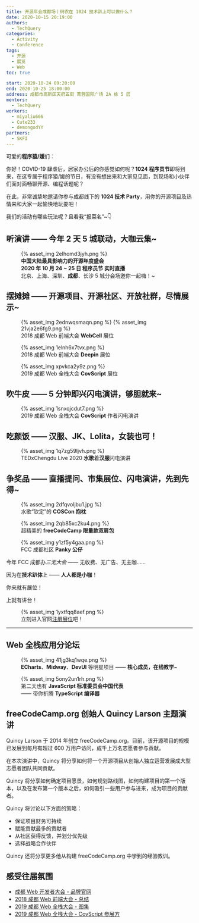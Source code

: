 ```yaml
---
title: 开源年会成都场丨码农在 1024 技术趴上可以做什么？
date: 2020-10-15 20:19:00
authors:
  - TechQuery
categories:
  - Activity
  - Conference
tags:
  - 开源
  - 展览
  - Web
toc: true

start: 2020-10-24 09:20:00
end: 2020-10-25 18:00:00
address: 成都市高新区天府五街 菁蓉国际广场 2A 栋 5 层
mentors:
  - TechQuery
workers:
  - miyaliu666
  - Cute233
  - demongodYY
partners:
  - SKFI
---
```


可爱的**程序猿/媛**们：

你好！COVID-19 肆虐后，居家办公后的你感觉如何呢？**1024 程序员节**即将到来，在这专属于程序猿/媛的节日，有没有想出来和大家见见面，到现场和小伙伴们面对面畅聊开源、编程话题呢？

在此，非常诚挚地邀请你参与成都线下的 **1024 技术 Party**，用你的开源项目及热情来和大家一起愉快地玩耍吧！

我们的活动有哪些玩法呢？且看我“报菜名”~👇

## 听演讲 —— 今年 2 天 5 城联动，大咖云集~

<figure>
{% asset_img 2elhomd3jyh.png  %}
    <figcaption><strong>中国大陆最具影响力的开源年度盛会</strong></figcaption>
    <figcaption><strong>2020 年 10 月 24 ~ 25 日 程序员节 实时直播</strong></figcaption>
    <figcaption>北京、上海、深圳、<strong>成都</strong>、长沙 5 城分会场邀你一起嗨！~</figcaption>
</figure>

<!-- more -->

## 摆摊摊 —— 开源项目、开源社区、开放社群，尽情展示~

<figure>
{% asset_img 2ednwqsmaqn.png  %}
{% asset_img 21vja2e6fg9.png  %}
    <figcaption>2018 成都 Web 前端大会 <strong>WebCell</strong> 展位</figcaption>
</figure>

<figure>
{% asset_img 1elnh6x7tvx.png  %}
    <figcaption>2018 成都 Web 前端大会 <strong>Deepin</strong> 展位</figcaption>
</figure>

<figure>
{% asset_img xpvkca2y9z.png  %}
    <figcaption>2019 成都 Web 全栈大会 <strong>CovScript</strong> 展位</figcaption>
</figure>

## 吹牛皮 —— 5 分钟即兴闪电演讲，够胆就来~

<figure>
{% asset_img 1snxqjcdut7.png  %}
    <figcaption>2019 成都 Web 全栈大会 <strong>CovScript</strong> 作者闪电演讲</figcaption>
</figure>

## 吃颜饭 —— 汉服、JK、Lolita，女装也可！

<figure>
{% asset_img 1q7zg59ljvh.png  %}
    <figcaption>TEDxChengdu Live 2020 <strong>水歌</strong>着<strong>汉服</strong>闪电演讲</figcaption>
</figure>

## 争奖品 —— 直播提问、市集展位、闪电演讲，先到先得~

<figure>
{% asset_img 2dfqvoljbu1.jpg  %}
    <figcaption>水歌“钦定”的 <strong>COSCon 抱枕</strong></figcaption>
</figure>

<figure>
{% asset_img 2qb85xc2ku4.png  %}
    <figcaption>超精美的 <strong>freeCodeCamp 限量款双肩包</strong></figcaption>
</figure>

<figure>
{% asset_img y1zf5y4gaa.png  %}
    <figcaption>FCC 成都社区 <strong>Panky 公仔</strong></figcaption>
</figure>

今年 FCC 成都办*三无大会* —— 无收费、无广告、无主咖……

因为在**技术趴体**上 —— **人人都是小咖**！

你来就有展位！

上就有讲台！

<figure>
{% asset_img 1yxtfqq8aef.png  %}
    <figcaption>
        立刻进入官网<a target="_blank" href="http://coscon.kaiyuanshe.cn/">注册展位</a>吧！
    </figcaption>
</figure>

---

## Web 全栈应用分论坛

<figure>
{% asset_img 41jg3kq1wqe.png  %}
    <figcaption>
        <strong>ECharts</strong>、<strong>Midway</strong>、<strong>DevUI</strong> 等明星项目
        —— <strong>核心成员，在线教学</strong>~
    </figcaption>
</figure>

<figure>
{% asset_img 5ony2un1rh.png  %}
    <figcaption>第二天也有 <strong>JavaScript 标准委员会中国代表</strong></figcaption>
    <figcaption>—— 带你折腾 <strong>TypeScript 编译器</strong></figcaption>
</figure>

## freeCodeCamp.org 创始人 Quincy Larson 主题演讲

Quincy Larson 于 2014 年创立 freeCodeCamp.org。目前，该开源项目的规模已发展到每月有超过 600 万用户访问，成千上万名志愿者参与贡献。

在本次演讲中，Quincy 将分享如何将一个开源项目从创始人独立运营发展成大型志愿者团队共同贡献。

Quincy 将分享如何确定项目愿景，如何规划路线图，如何构建项目的第一个版本，以及在发布第一个版本之后，如何吸引一些用户参与进来，成为项目的贡献者。

Quincy 将讨论以下方面的策略：

- 保证项目财务可持续
- 赋能贡献最多的贡献者
- 从社区获得反馈，并划分优先级
- 选择战略合作伙伴

Quincy 还将分享更多他从构建 freeCodeCamp.org 中学到的经验教训。

## 感受往届氛围

- [成都 Web 开发者大会 - 品牌官网](https://web-conf.dev/)
- [2018 成都 Web 前端大会 - 总结](https://mp.weixin.qq.com/s/iQxdcRHG_9vXXE0OeMJE5g)
- [2019 成都 Web 全栈大会 - 图集](https://as.alltuu.com/album/1012564673/)
- [2019 成都 Web 全栈大会 - CovScript 参展方](https://covariant.cn/2019/11/19/covscript3-3-release/)
